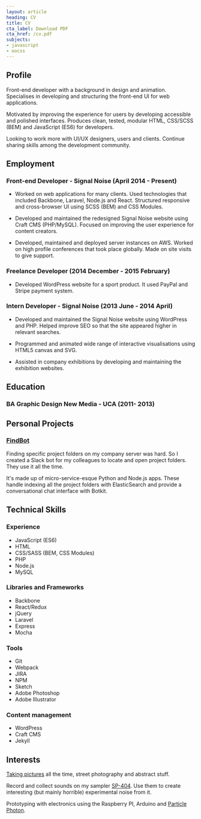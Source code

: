 ```yaml
---
layout: article
heading: CV
title: CV
cta_label: Download PDF
cta_href: /cv.pdf
subjects:
- javascript
- oocss
---
```


## Profile
Front-end developer with a background in design and animation. Specialises in developing and structuring the front-end UI for web applications.

Motivated by improving the experience for users by developing accessible and polished interfaces. Produces clean, tested, modular HTML, CSS/SCSS (BEM) and JavaScript (ES6) for developers.

Looking to work more with UI/UX designers, users and clients.  Continue sharing skills among the development community.

## Employment

### Front-end Developer - Signal Noise (April 2014 - Present)
- Worked on web applications for many clients. Used technologies that included Backbone, Laravel, Node.js and React. Structured responsive and cross-browser UI using SCSS (BEM) and CSS Modules.

- Developed and maintained the redesigned Signal Noise website using Craft CMS (PHP/MySQL). Focused on improving the user experience for content creators.

- Developed, maintained and deployed server instances on AWS. Worked on high profile conferences that took place globally. Made on site visits to give support.

### Freelance Developer (2014 December - 2015 February)
- Developed WordPress website for a sport product. It used PayPal and Stripe payment system.

### Intern Developer - Signal Noise (2013 June - 2014 April)
- Developed and maintained the Signal Noise website using WordPress and PHP. Helped improve SEO so that the site appeared higher in relevant searches.

- Programmed and animated wide range of interactive visualisations using HTML5 canvas and SVG.

- Assisted in company exhibitions by developing and maintaining the exhibition websites.


## Education
### BA Graphic Design New Media - UCA (2011- 2013)

## Personal Projects
### [FindBot](/work/findbot)
Finding specific project folders on my company server was hard. So I created a Slack bot for my colleagues to locate and open project folders. They use it all the time.

It's made up of micro-service-esque Python and Node.js apps. These handle indexing all the project folders with ElasticSearch and provide a conversational chat interface with Botkit.

## Technical Skills
### Experience
- JavaScript (ES6)
- HTML
- CSS/SASS (BEM, CSS Modules)
- PHP
- Node.js
- MySQL

### Libraries and Frameworks
- Backbone
- React/Redux
- jQuery
- Laravel
- Express
- Mocha

### Tools
- Git
- Webpack
- JIRA
- NPM
- Sketch
- Adobe Photoshop
- Adobe Illustrator

### Content management
- WordPress
- Craft CMS
- Jekyll

## Interests
[Taking pictures](https://www.instagram.com/gnormanperry/) all the time, street photography and abstract stuff.

Record and collect sounds on my sampler [SP-404](https://en.wikipedia.org/wiki/Roland_SP-404). Use them to create interesting (but mainly horrible) experimental noise from it.

Prototyping with electronics using the Raspberry PI, Arduino and [Particle Photon](https://www.particle.io/products/hardware/photon-wifi-dev-kit).

